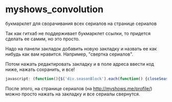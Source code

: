 # myshows_convolution
букмарклет для сворачивания всех сериалов на странице сериалов


Так как гитхаб не поддерживает букмарклет ссылки, то придется сделать ее самим, но это просто. 

Надо на панели закладок добавить новую закладку и назвать ее как нибудь как вам нравится. Например, "свертка сериалов".

Потом нажать редактировать закладку и в поле адреса ввести код ниже, нажать сохранить, и все!

```js
javascript: (function(){$('div.seasonBlock').each(function() {closeSeasonBlock(this.id);}); saveCookies(); alert('Все свернуто! Перезагрузи страницу.');})();
```

После этого, на странице сериалов (на http://myshows.me/profile/) можно просто нажать на закладку и все сериалы свернутся.

